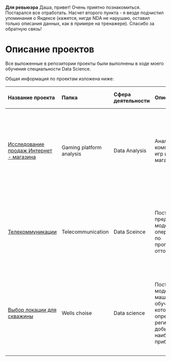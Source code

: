 **Для ревьюэра** Даша, привет! Очень приятно познакомиться. Постарался все отработать. Насчет второго пункта - я везде подчистил упоминания о Яндексе (кажется, нигде NDA не нарушаю, оставил только описания данных, как в примере на тренажере). Спасибо за обратную связь!

# Описание проектов

Все выложенные в репозитории проекты были выполнены в ходе моего обучения специальности Data Science.

Общая информация по проектам изложена ниже:

| Название проекта | Папка | Сфера деятельности | Описание | Задачи проекта| Используемые библиотеки Python| 
| :---------------------- | :---------------------- | :---------------------- | :---------------------- | :---------------------- | :---------------------- |
| [Исследование продаж Интернет - магазина](Gaming_platform_analysis)| Gaming platform analysis| Data Analysis| Анализ продаж компьютерных игр интернет-магазина| С помощью Python осуществить предобработку данных продаж Интернет-магазина, провести исследовательский анализ данных, составить портрет пользователя каждого из рассматриваемых регионов, проверить статистические гипотезы|*pandas, numpy, matplotlib, plotly.express, scipy* |
| [Телекоммуникации](Telecommunication_pred)| Telecommunication| Data Sceince| Построение предиктивной модели для оператора связи по прогнозированию оттока клиентов| Провести предобработку клиентской базы одного из телефоммуникационных провайдеров, провести исследовательский анализ, построить модель для поиска пользователей, которые могут отказаться от услуг провайдера| *pandas, numpy, matplotlib, sklearn, plotly.express, datetime, lightgbm* |
| [Выбор локации для скважины](Wells_choise)| Wells choise| Data science| Построение модели машинного обучения, которая определит регион, где добыча принесёт наибольшую прибыль| На основе данных по дебиту новых скважин построить модель для прогнозирования уровня добычи новых потенцаильных скважин, выбрать скважины с максимальной прибылью от добычи, выбрать регион с максимальной общей прибылью| *pandas, numpy, sklearn, scipy* |